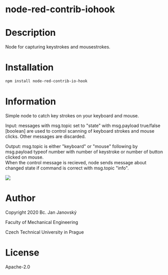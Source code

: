 node-red-contrib-iohook
========
# Description

Node for capturing keystrokes and mousestrokes.

# Installation

```bash
npm install node-red-contrib-io-hook

```

# Information

Simple node to catch key strokes on your keyboard and mouse.

Input: messages with msg.topic set to "state" with msg.payload true/false [boolean] are used to control
scanning of keyboard strokes and mouse clicks. Other messages are discarded.

Output: msg.topic is either "keyboard" or "mouse" following by msg.payload typeof number with number of keystroke or number of button clicked on mouse.<br>
When the control message is recieved, node sends message about changed state if command is correct with msg.topic "info".

![](.images/example.png)


# Author

Copyright 2020 Bc. Jan Janovský

Faculty of Mechanical Engineering

Czech Technical University in Prague

# License
Apache-2.0
